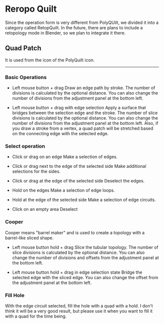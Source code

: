 # Reropo Quilt

Since the operation form is very different from PolyQUilt, we divided it into a category called RetopQuilt.
In the future, there are plans to include a retopology mode in Blender, so we plan to integrate it there.

## Quad Patch
It is used from the icon of the PolyQuilt icon.

---

### Basic Operations

- Left mouse button + drag
Draw an edge path by stroke. The number of divisions is calculated by the optional distance. You can also change the number of divisions from the adjustment panel at the bottom left.
 
- Left mouse button + drag with edge selection
Apply a surface that bridges between the selection edge and the stroke. The number of slice divisions is calculated by the optional distance.
You can also change the number of divisions from the adjustment panel at the bottom left.
Also, if you draw a stroke from a vertex, a quad patch will be stretched based on the connecting edge with the selected edge.

### Select operation 
 
- Click or drag on an edge
Make a selection of edges.
 
- Click or drag next to the edge of the selected side
Make additional selections for the sides.
 
- Click or drag at the edge of the selected side
Deselect the edges.
 
- Hold on the edges
Make a selection of edge loops.
 
- Hold at the edge of the selected side
Make a selection of edge circuits.
 
- Click on an empty area
Deselect

### Cooper

Cooper means "barrel maker" and is used to create a topology with a barrel-like sliced shape.

- Left mouse button hold + drag
Slice the tubular topology. The number of slice divisions is calculated by the optional distance. You can also change the number of divisions and offsets from the adjustment panel at the bottom left.

- Left mouse button hold + drag in edge selection state
Bridge the selected edge with the sliced edge. You can also change the offset from the adjustment panel at the bottom left.

### Fill Hole

With the edge circuit selected, fill the hole with a quad with a hold. I don't think it will be a very good result, but please use it when you want to fill it with a quad for the time being.